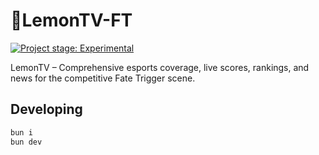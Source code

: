 # 🍋LemonTV-FT

[![Project stage: Experimental][project-stage-badge: Experimental]][project-stage-page]

[project-stage-badge: Experimental]: https://img.shields.io/badge/Project%20Stage-Experimental-yellow.svg
[project-stage-page]: https://blog.pother.ca/project-stages/

LemonTV – Comprehensive esports coverage, live scores, rankings, and news for the competitive Fate Trigger scene.

## Developing

```bash
bun i
bun dev
```
